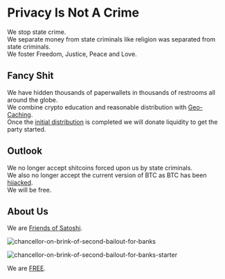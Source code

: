 # Privacy Is Not A Crime
We stop state crime.  
We separate money from state criminals like religion was separated from state criminals.  
We foster Freedom, Justice, Peace and Love.  

## Fancy Shit
We have hidden thousands of paperwallets in thousands of restrooms all around the globe.  
We combine crypto education and reasonable distribution with [Geo-Caching](https://geo-caching.org).  
Once the [initial distribution](https://polygonscan.com/token/0x1Dc4E031e7737455318C77f7515F8Ea8bE280a93#balances) is completed we will donate liquidity to get the party started. 

## Outlook
We no longer accept shitcoins forced upon us by state criminals.  
We also no longer accept the current version of BTC as BTC has been [hijacked](https://www.youtube.com/watch?v=SGWIh9yzg-I).   
We will be free.  

## About Us 
We are [Friends of Satoshi](https://github.com/moniquebaumann/friends-of-satoshi). 
  
![chancellor-on-brink-of-second-bailout-for-banks](https://github.com/moniquebaumann/freedom-cash-bot/assets/160405077/a8fd8989-a8d1-4a9d-9dc1-bd0f24196773)

![chancellor-on-brink-of-second-bailout-for-banks-starter](https://github.com/moniquebaumann/freedom-cash-bot/assets/160405077/1ed00195-9738-45bf-a807-4dff034947ff)

  
We are [FREE](https://polygonscan.com/address/0x1dc4e031e7737455318c77f7515f8ea8be280a93#tokentxns).   

